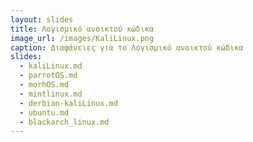 ```yaml
---
layout: slides
title: Λογισμικό ανοικτού κώδικα
image_url: /images/KaliLinux.png
caption: Διαφάνειες για το Λογισμικό ανοικτού κώδικα
slides:
  - kaliLinux.md
  - parrotOS.md
  - morhOS.md
  - mintlinux.md
  - derbian-kaliLinux.md
  - ubuntu.md
  - blackarch_linux.md
---
```

